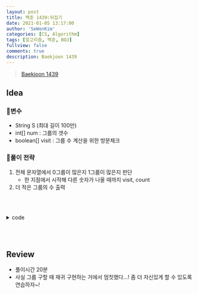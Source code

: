 ```yaml
---
layout: post
title: 백준 1439:뒤집기
date: 2021-01-05 13:17:00
author: 'SeWonKim'
categories: [CS, Algorithm]
tags: [알고리즘, 백준, BOJ]
fullview: false
comments: true
description: Baekjoon 1439
---
```


> [Baekjoon 1439](https://www.acmicpc.net/problem/1439)

## Idea

### 🥚변수

- String S (최대 길이 100만)
- int[] num : 그룹의 갯수
- boolean[] visit : 그룹 수 계산을 위한 방문체크

### 🍳풀이 전략

1. 전체 문자열에서 0그룹이 많은지 1그룹이 많은지 판단
   - 한 지점에서 시작해 다른 숫자가 나올 때까지 visit, count
2. 더 적은 그룹의 수 출력

&nbsp;  
&nbsp;


<details>
<summary>code</summary>
<div markdown="1">

```java
import java.util.Scanner;

public class BOJ1439_뒤집기 {
    static String S;
    static boolean[] visit;
    static int[] num;
    public static void main(String[] args) {
        Scanner sc = new Scanner(System.in);
        S = sc.nextLine();
        visit = new boolean[S.length()];
        num = new int[2];

        for (int i = 0; i < S.length(); i++) {
            if(!visit[i]) {
                i += go(i, S.charAt(i), 0) - 1;
                num[S.charAt(i) - '0']++;
            }
        }

        System.out.println(Math.min(num[0], num[1]));
    }

    public static int go(int pos, char ch, int count) {
        if(pos == S.length() || S.charAt(pos) != ch) {
            return count;
        }

        visit[pos] = true;
        return go(pos+1, ch, count+1);
    }
}
```

</div>
</details>

&nbsp;  
&nbsp;

## Review

- 풀이시간 20분
- 사실 그룹 구할 때 재귀 구현하는 거에서 멈칫했다...! 좀 더 자신있게 할 수 있도록 연습하자~!

&nbsp;  
&nbsp;
